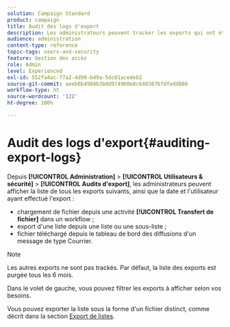 ```yaml
---
solution: Campaign Standard
product: campaign
title: Audit des logs d'export
description: Les administrateurs peuvent tracker les exports qui ont été effectués depuis Adobe Campaign.
audience: administration
content-type: reference
topic-tags: users-and-security
feature: Gestion des accès
role: Admin
level: Experienced
exl-id: 552fa4ac-77a2-4d99-b49a-5dc01acedeb2
source-git-commit: aeeb6b4984b3bdd974960e8c6403876fdfedd886
workflow-type: ht
source-wordcount: '122'
ht-degree: 100%

---
```


# Audit des logs d&#39;export{#auditing-export-logs}

Depuis **[!UICONTROL Administration]** > **[!UICONTROL Utilisateurs &amp; sécurité]** > **[!UICONTROL Audits d&#39;export]**, les administrateurs peuvent afficher la liste de tous les exports suivants, ainsi que la date et l&#39;utilisateur ayant effectué l&#39;export :

* chargement de fichier depuis une activité **[!UICONTROL Transfert de fichier]** dans un workflow ;
* export d&#39;une liste depuis une liste ou une sous-liste ;
* fichier téléchargé depuis le tableau de bord des diffusions d&#39;un message de type Courrier.

>[!NOTE]
>
>Les autres exports ne sont pas trackés. Par défaut, la liste des exports est purgée tous les 6 mois.

Dans le volet de gauche, vous pouvez filtrer les exports à afficher selon vos besoins.

Vous pouvez exporter la liste sous la forme d&#39;un fichier distinct, comme décrit dans la section [Export de listes](../../automating/using/exporting-lists.md).
